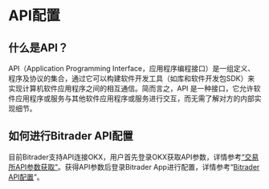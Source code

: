 # API配置

## 什么是API？

API（Application Programming Interface，应用程序编程接口）是一组定义、程序及协议的集合，通过它可以构建软件开发工具（如库和软件开发包SDK）来实现计算机软件应用程序之间的相互通信。简而言之，API 是一种接口，它允许软件应用程序或服务与其他软件应用程序或服务进行交互，而无需了解对方的内部实现细节。

## 如何进行Bitrader API配置

目前Bitrader支持API连接OKX，用户首先登录OKX获取API参数，详情参考[“交易所API参数获取”](jiao-yi-suo-api-can-shu-huo-qu.md)。获得API参数后登录Bitrader App进行配置，详情参考“[Bitrader API配置](bitrader-api-pei-zhi.md)”。
